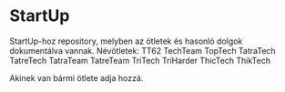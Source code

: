 # StartUp
StartUp-hoz repository, melyben az ötletek és hasonló dolgok dokumentálva vannak.
Névötletek:
  TT62
  TechTeam
  TopTech
  TatraTech
  TatreTech
  TatraTeam
  TatreTeam
  TriTech
  TriHarder
  ThicTech
  ThikTech

Akinek van bármi ötlete adja hozzá.
